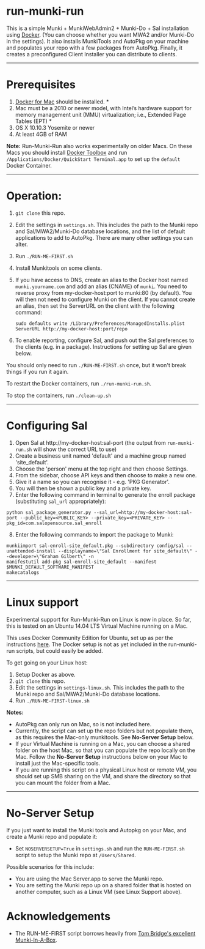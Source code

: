 # run-munki-run

This is a simple Munki + MunkiWebAdmin2 + Munki-Do + Sal installation using [Docker].
(You can choose whether you want MWA2 and/or Munki-Do in the settings).
It also installs MunkiTools and AutoPkg on your machine
and populates your repo with a few packages from AutoPkg.
Finally, it creates a preconfigured Client Installer you can distribute to clients.

---

# Prerequisites
1. [Docker for Mac][Docker] should be installed. *
2. Mac must be a 2010 or newer model, with Intel’s hardware support for memory
   management unit (MMU) virtualization; i.e., Extended Page Tables (EPT) *
3. OS X 10.10.3 Yosemite or newer
4. At least 4GB of RAM

**Note:** Run-Munki-Run also works experimentally on older Macs. On these Macs you
should install [Docker Toolbox] and run
`/Applications/Docker/QuickStart Terminal.app` to set up the `default` Docker Container.

---

# Operation:

1. `git clone` this repo.
1. Edit the settings in `settings.sh`. This includes the path to the Munki repo and Sal/MWA2/Munki-Do
   database locations, and the list of default applications to add to AutoPkg.
   There are many other settings you can alter.
2. Run `./RUN-ME-FIRST.sh`
3. Install Munkitools on some clients.
4. If you have access to DNS, create an alias to the Docker host named
   `munki.yourname.com` and add an alias (CNAME) of `munki`. You need to
   reverse proxy from my-docker-host:port to munki:80 (by default). You will then not need to
   configure Munki on the client. If you cannot create an alias, then set the ServerURL
   on the client with the following command:  

   `sudo defaults write /Library/Preferences/ManagedInstalls.plist ServerURL http://my-docker-host:port/repo`

5. To enable reporting, configure Sal, and push out the Sal preferences to the
   clients (e.g. in a package). Instructions for setting up Sal are given below.

You should only need to run `./RUN-ME-FIRST.sh` once, but it won't break things if you
run it again.

To restart the Docker containers, run `./run-munki-run.sh`.

To stop the containers, run `./clean-up.sh`

---

# Configuring Sal

1. Open Sal at http://my-docker-host:sal-port (the output from `run-munki-run.sh` will show the correct URL to use)
2. Create a business unit named 'default' and a machine group named 'site_default'.
3. Choose the 'person' menu at the top right and then choose Settings.
4. From the sidebar, choose API keys and then choose to make a new one.
5. Give it a name so you can recognise it - e.g. 'PKG Generator'.
6. You will then be shown a public key and a private key.
7. Enter the following command in terminal to generate the enroll package (substituting `sal_url` appropriately):

```
python sal_package_generator.py --sal_url=http://my-docker-host:sal-port --public_key=<PUBLIC_KEY> --private_key=<PRIVATE_KEY> --pkg_id=com.salopensource.sal_enroll
```

8. Enter the following commands to import the package to Munki:

```
munkiimport sal-enroll-site_default.pkg --subdirectory config/sal --unattended-install --displayname=\"Sal Enrollment for site_default\" --developer=\"Graham Gilbert\" -n
manifestutil add-pkg sal-enroll-site_default --manifest $MUNKI_DEFAULT_SOFTWARE_MANIFEST
makecatalogs
```

---

# Linux support

Experimental support for Run-Munki-Run on Linux is now in place. So far, this is tested on an Ubuntu 14.04 LTS Virtual Machine running on a Mac.

This uses Docker Community Edition for Ubuntu, set up as per the instructions [here](https://docs.docker.com/engine/installation/linux/ubuntu/). The Docker setup is not as yet included in the run-munki-run scripts, but could easily be added.

To get going on your Linux host:

1. Setup Docker as above.
1. `git clone` this repo.
1. Edit the settings in `settings-linux.sh`. This includes the path to the Munki repo and Sal/MWA2/Munki-Do
   database locations.
2. Run `./RUN-ME-FIRST-linux.sh`

**Notes:**
   * AutoPkg can only run on Mac, so is not included here.
   * Currently, the script can set up the repo folders but not populate them, as this requires the Mac-only munkitools. See **No-Server Setup** below.
   * If your Virtual Machine is running on a Mac, you can choose a shared folder on the host Mac, so that you can populate the repo locally on the Mac.
     Follow the **No-Server Setup** instructions below on your Mac to install just the Mac-specific tools.
   * If you are running this script on a physical Linux host or remote VM, you should set up SMB sharing on the VM,
     and share the directory so that you can mount the folder from a Mac.

---

# No-Server Setup

If you just want to install the Munki tools and Autopkg on your Mac, and create a Munki repo and populate it:

   * Set `NOSERVERSETUP=True` in `settings.sh` and run the `RUN-ME-FIRST.sh` script to setup the Munki repo at `/Users/Shared`.

Possible scenarios for this include:

   * You are using the Mac Server.app to serve the Munki repo.
   * You are setting the Munki repo up on a shared folder that is hosted on another computer, such as a Linux VM (see Linux Support above).


# Acknowledgements

   * The RUN-ME-FIRST script borrows heavily from
     [Tom Bridge's excellent Munki-In-A-Box](https://github.com/tbridge/munki-in-a-box).

[Docker]: https://github.com/tbridge/munki-in-a-box
[Docker Toolbox]: https://www.docker.com/products/docker-toolbox

